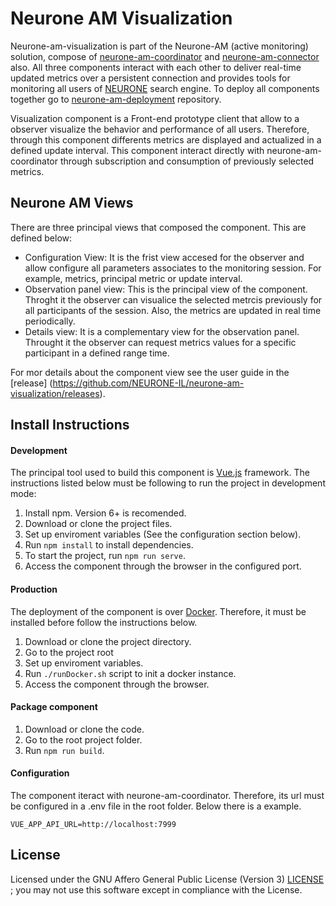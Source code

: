 # Neurone AM Visualization

Neurone-am-visualization is part of the Neurone-AM (active monitoring) solution, compose of [neurone-am-coordinator](https://github.com/NEURONE-IL/neurone-am-coordinator.git) and [neurone-am-connector](https://github.com/NEURONE-IL/neurone-am-connector.git) also. All three components interact with each other to deliver real-time updated metrics over a persistent connection and provides tools for monitoring all users of [NEURONE](https://github.com/NEURONE-IL/neurone) search engine. To deploy all components together go to [neurone-am-deployment](https://github.com/NEURONE-IL/neurone-am-deployment.git) repository.

Visualization component is a Front-end prototype client that allow to a observer visualize the behavior and performance of all users. Therefore, through this component differents metrics are displayed and actualized in a defined update interval. This component interact directly with neurone-am-coordinator through subscription and consumption of previously selected metrics. 


## Neurone AM Views

There are three principal views that composed the component. This are defined below:

* Configuration View: It is the frist view accesed for the observer and allow configure all parameters associates to the monitoring session. For example, metrics, principal metric or update interval.
* Observation panel view: This is the principal view of the component. Throght it the observer can visualice the selected metrcis previously for all participants of the session. Also, the metrics are updated in real time periodically.
* Details view: It is a complementary view for the observation panel. Throught it the observer can request metrics values for a specific participant in a defined range time.

For mor details about the component view see the user guide in the [release] (https://github.com/NEURONE-IL/neurone-am-visualization/releases).

## Install Instructions

#### Development

The principal tool used to build this component is [Vue.js](https://vuejs.org/) framework. The instructions listed below must be following to run the project in development mode:

1. Install npm. Version 6+ is recomended.
2. Download or clone the project files.
3. Set up enviroment variables (See the configuration section below).
4. Run `npm install` to install dependencies.
5. To start the project, run `npm run serve`.
6. Access the component through the browser in the configured port.

#### Production

The deployment of the component is over [Docker](https://www.docker.com/). Therefore, it must be installed before follow the instructions below.

1. Download or clone the project directory.
2. Go to the project root
3. Set up enviroment variables.
4. Run `./runDocker.sh` script to init a docker instance.
5. Access the component through the browser.

#### Package component
1. Download or clone the code.
2. Go to the root project folder.
3. Run `npm run build`.

#### Configuration
The component iteract with neurone-am-coordinator. Therefore, its url must be configured in a .env file in the root folder. Below there is a example. 

```env
VUE_APP_API_URL=http://localhost:7999
```

## License 

Licensed under the GNU Affero General Public License (Version 3) [LICENSE](LICENSE) ; you may not use this software except in compliance with the License.

